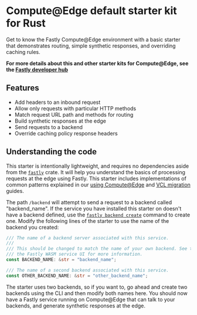 # Compute@Edge default starter kit for Rust

Get to know the Fastly Compute@Edge environment with a basic starter that demonstrates routing, simple synthetic responses, and overriding caching rules.

**For more details about this and other starter kits for Compute@Edge, see the [Fastly developer hub](https://developer.fastly.com/solutions/starters)**

## Features

* Add headers to an inbound request
* Allow only requests with particular HTTP methods
* Match request URL path and methods for routing
* Build synthetic responses at the edge
* Send requests to a backend
* Override caching policy response headers

## Understanding the code

This starter is intentionally lightweight, and requires no dependencies aside from the [`fastly`](https://docs.rs/fastly) crate. It will help you understand the basics of processing requests at the edge using Fastly. This starter includes implementations of common patterns explained in our [using Compute@Edge](/learning/compute/using/) and [VCL migration](/learning/compute/migrate) guides.

The path `/backend` will attempt to send a request to a backend called "backend_name".  If the service you have installed this starter on doesn't have a backend defined, use the [`fastly backend create`](/reference/cli/backend/create/) command to create one. Modify the following lines of the starter to use the name of the backend you created:

```rust
/// The name of a backend server associated with this service.
///
/// This should be changed to match the name of your own backend. See the the `Hosts` section of
/// the Fastly WASM service UI for more information.
const BACKEND_NAME: &str = "backend_name";

/// The name of a second backend associated with this service.
const OTHER_BACKEND_NAME: &str = "other_backend_name";
```

The starter uses two backends, so if you want to, go ahead and create two backends using the CLI and then modify both names here. You should now have a Fastly service running on Compute@Edge that can talk to your backends, and generate synthetic responses at the edge.
